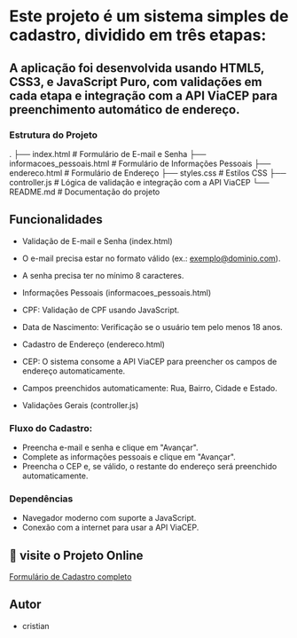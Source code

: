 # Este projeto é um sistema simples de cadastro, dividido em três etapas:

## A aplicação foi desenvolvida usando HTML5, CSS3, e JavaScript Puro, com validações em cada etapa e integração com a API ViaCEP para preenchimento automático de endereço.

### Estrutura do Projeto
.
├── index.html              # Formulário de E-mail e Senha
├── informacoes_pessoais.html # Formulário de Informações Pessoais
├── endereco.html            # Formulário de Endereço
├── styles.css               # Estilos CSS
├── controller.js            # Lógica de validação e integração com a API ViaCEP
└── README.md                # Documentação do projeto
## Funcionalidades
* Validação de E-mail e Senha (index.html)

* O e-mail precisa estar no formato válido (ex.: exemplo@dominio.com).
* A senha precisa ter no mínimo 8 caracteres.
* Informações Pessoais (informacoes_pessoais.html)

* CPF: Validação de CPF usando JavaScript.
* Data de Nascimento: Verificação se o usuário tem pelo menos 18 anos.
* Cadastro de Endereço (endereco.html)

* CEP: O sistema consome a API ViaCEP para preencher os campos de endereço automaticamente.
* Campos preenchidos automaticamente: Rua, Bairro, Cidade e Estado.
* Validações Gerais (controller.js)

### Fluxo do Cadastro:

* Preencha e-mail e senha e clique em "Avançar".
* Complete as informações pessoais e clique em "Avançar".
* Preencha o CEP e, se válido, o restante do endereço será preenchido automaticamente.
### Dependências
* Navegador moderno com suporte a JavaScript.
* Conexão com a internet para usar a API ViaCEP.

## 🔗 visite o Projeto Online

[Formulário de Cadastro completo](https://cris24tayler.github.io/formulario_de_cadastro_completo/)


## Autor
* cristian
